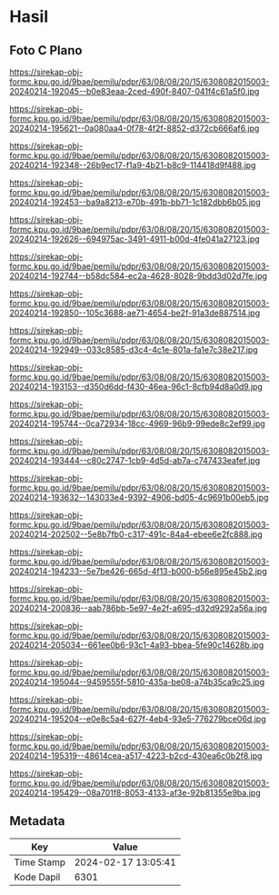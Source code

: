 # Hasil

## Foto C Plano

https://sirekap-obj-formc.kpu.go.id/9bae/pemilu/pdpr/63/08/08/20/15/6308082015003-20240214-192045--b0e83eaa-2ced-490f-8407-041f4c61a5f0.jpg

https://sirekap-obj-formc.kpu.go.id/9bae/pemilu/pdpr/63/08/08/20/15/6308082015003-20240214-195621--0a080aa4-0f78-4f2f-8852-d372cb666af6.jpg

https://sirekap-obj-formc.kpu.go.id/9bae/pemilu/pdpr/63/08/08/20/15/6308082015003-20240214-192348--26b9ec17-f1a9-4b21-b8c9-114418d9f488.jpg

https://sirekap-obj-formc.kpu.go.id/9bae/pemilu/pdpr/63/08/08/20/15/6308082015003-20240214-192453--ba9a8213-e70b-491b-bb71-1c182dbb6b05.jpg

https://sirekap-obj-formc.kpu.go.id/9bae/pemilu/pdpr/63/08/08/20/15/6308082015003-20240214-192626--694975ac-3491-4911-b00d-4fe041a27123.jpg

https://sirekap-obj-formc.kpu.go.id/9bae/pemilu/pdpr/63/08/08/20/15/6308082015003-20240214-192744--b58dc584-ec2a-4628-8028-9bdd3d02d7fe.jpg

https://sirekap-obj-formc.kpu.go.id/9bae/pemilu/pdpr/63/08/08/20/15/6308082015003-20240214-192850--105c3688-ae71-4654-be2f-91a3de887514.jpg

https://sirekap-obj-formc.kpu.go.id/9bae/pemilu/pdpr/63/08/08/20/15/6308082015003-20240214-192949--033c8585-d3c4-4c1e-801a-fa1e7c38e217.jpg

https://sirekap-obj-formc.kpu.go.id/9bae/pemilu/pdpr/63/08/08/20/15/6308082015003-20240214-193153--d350d6dd-f430-46ea-96c1-8cfb94d8a0d9.jpg

https://sirekap-obj-formc.kpu.go.id/9bae/pemilu/pdpr/63/08/08/20/15/6308082015003-20240214-195744--0ca72934-18cc-4969-96b9-99ede8c2ef99.jpg

https://sirekap-obj-formc.kpu.go.id/9bae/pemilu/pdpr/63/08/08/20/15/6308082015003-20240214-193444--c80c2747-1cb9-4d5d-ab7a-c747433eafef.jpg

https://sirekap-obj-formc.kpu.go.id/9bae/pemilu/pdpr/63/08/08/20/15/6308082015003-20240214-193632--143033e4-9392-4906-bd05-4c9691b00eb5.jpg

https://sirekap-obj-formc.kpu.go.id/9bae/pemilu/pdpr/63/08/08/20/15/6308082015003-20240214-202502--5e8b7fb0-c317-491c-84a4-ebee6e2fc888.jpg

https://sirekap-obj-formc.kpu.go.id/9bae/pemilu/pdpr/63/08/08/20/15/6308082015003-20240214-194233--5e7be426-665d-4f13-b000-b56e895e45b2.jpg

https://sirekap-obj-formc.kpu.go.id/9bae/pemilu/pdpr/63/08/08/20/15/6308082015003-20240214-200836--aab786bb-5e97-4e2f-a695-d32d9292a56a.jpg

https://sirekap-obj-formc.kpu.go.id/9bae/pemilu/pdpr/63/08/08/20/15/6308082015003-20240214-205034--661ee0b6-93c1-4a93-bbea-5fe90c14628b.jpg

https://sirekap-obj-formc.kpu.go.id/9bae/pemilu/pdpr/63/08/08/20/15/6308082015003-20240214-195044--9459555f-5810-435a-be08-a74b35ca9c25.jpg

https://sirekap-obj-formc.kpu.go.id/9bae/pemilu/pdpr/63/08/08/20/15/6308082015003-20240214-195204--e0e8c5a4-627f-4eb4-93e5-776279bce06d.jpg

https://sirekap-obj-formc.kpu.go.id/9bae/pemilu/pdpr/63/08/08/20/15/6308082015003-20240214-195319--48614cea-a517-4223-b2cd-430ea6c0b2f8.jpg

https://sirekap-obj-formc.kpu.go.id/9bae/pemilu/pdpr/63/08/08/20/15/6308082015003-20240214-195429--08a701f8-8053-4133-af3e-92b81355e9ba.jpg


## Metadata

| Key        | Value               |
| ---------- | ------------------- |
| Time Stamp | 2024-02-17 13:05:41 |
| Kode Dapil | 6301                |




